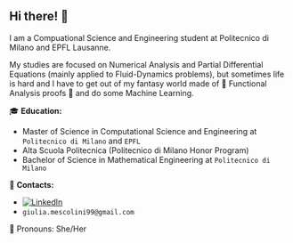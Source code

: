 ## Hi there! :ghost:

I am a Compuational Science and Engineering student at Politecnico di Milano and EPFL Lausanne.

My studies are focused on Numerical Analysis and Partial Differential Equations (mainly applied to Fluid-Dynamics problems), but sometimes life is hard and I have to get out of my fantasy world made of 💞 Functional Analysis proofs 💞 and do some Machine Learning.

:mortar_board: **Education:**
 - Master of Science in Computational Science and Engineering at `Politecnico di Milano` and `EPFL`
 - Alta Scuola Politecnica (Politecnico di Milano Honor Program)
 - Bachelor of Science in Mathematical Engineering at `Politecnico di Milano`

:loudspeaker: **Contacts:**
- [![LinkedIn](https://img.shields.io/badge/-LinkedIn-blue?style=flat&logo=Linkedin&logoColor=white)](https://www.linkedin.com/in/giuliamescolini/)
- `giulia.mescolini99@gmail.com`
 
🎀 Pronouns: She/Her
